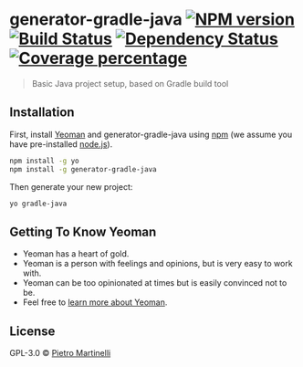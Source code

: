 # generator-gradle-java [![NPM version][npm-image]][npm-url] [![Build Status][travis-image]][travis-url] [![Dependency Status][daviddm-image]][daviddm-url] [![Coverage percentage][coveralls-image]][coveralls-url]
> Basic Java project setup, based on Gradle build tool

## Installation

First, install [Yeoman](http://yeoman.io) and generator-gradle-java using [npm](https://www.npmjs.com/) (we assume you have pre-installed [node.js](https://nodejs.org/)).

```bash
npm install -g yo
npm install -g generator-gradle-java
```

Then generate your new project:

```bash
yo gradle-java
```

## Getting To Know Yeoman

 * Yeoman has a heart of gold.
 * Yeoman is a person with feelings and opinions, but is very easy to work with.
 * Yeoman can be too opinionated at times but is easily convinced not to be.
 * Feel free to [learn more about Yeoman](http://yeoman.io/).

## License

GPL-3.0 © [Pietro Martinelli](http://javapeanuts.blogger.com)


[npm-image]: https://badge.fury.io/js/generator-gradle-java.svg
[npm-url]: https://npmjs.org/package/generator-gradle-java
[travis-image]: https://travis-ci.org/pietrom/generator-gradle-java.svg?branch=master
[travis-url]: https://travis-ci.org/pietrom/generator-gradle-java
[daviddm-image]: https://david-dm.org/pietrom/generator-gradle-java.svg?theme=shields.io
[daviddm-url]: https://david-dm.org/pietrom/generator-gradle-java
[coveralls-image]: https://coveralls.io/repos/pietrom/generator-gradle-java/badge.svg
[coveralls-url]: https://coveralls.io/r/pietrom/generator-gradle-java

